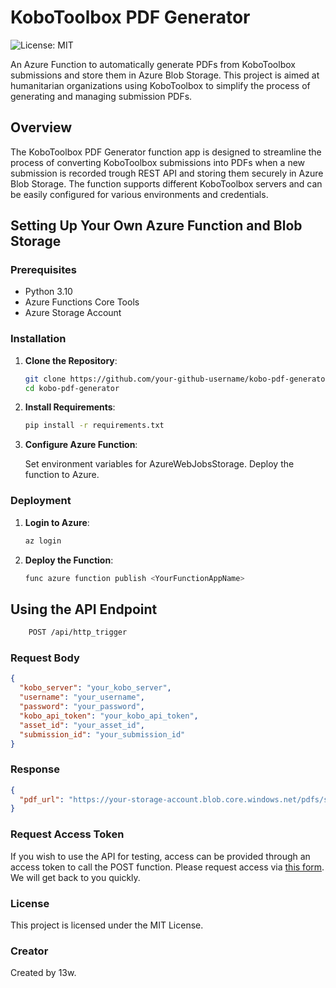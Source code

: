 # KoboToolbox PDF Generator

![License: MIT](https://img.shields.io/badge/License-MIT-yellow.svg)

An Azure Function to automatically generate PDFs from KoboToolbox submissions and store them in Azure Blob Storage. This project is aimed at humanitarian organizations using KoboToolbox to simplify the process of generating and managing submission PDFs.

## Overview

The KoboToolbox PDF Generator function app is designed to streamline the process of converting KoboToolbox submissions into PDFs when a new submission is recorded trough REST API and storing them securely in Azure Blob Storage. The function supports different KoboToolbox servers and can be easily configured for various environments and credentials.

## Setting Up Your Own Azure Function and Blob Storage

### Prerequisites

- Python 3.10
- Azure Functions Core Tools
- Azure Storage Account

### Installation

1. **Clone the Repository**:
    ```bash
    git clone https://github.com/your-github-username/kobo-pdf-generator.git
    cd kobo-pdf-generator
    ```

2. **Install Requirements**:
    ```bash
    pip install -r requirements.txt
    ```

3. **Configure Azure Function**:

    Set environment variables for AzureWebJobsStorage.
    Deploy the function to Azure.

### Deployment

1. **Login to Azure**:
    ```bash
    az login
    ```

2. **Deploy the Function**:
    ```bash
    func azure function publish <YourFunctionAppName>
    ```

## Using the API Endpoint
```bash
    POST /api/http_trigger
```

### Request Body

```json
{
  "kobo_server": "your_kobo_server",
  "username": "your_username",
  "password": "your_password",
  "kobo_api_token": "your_kobo_api_token",
  "asset_id": "your_asset_id",
  "submission_id": "your_submission_id"
}
```
### Response
```json
{
  "pdf_url": "https://your-storage-account.blob.core.windows.net/pdfs/submission_id.pdf"
}
```

### Request Access Token

If you wish to use the API for testing, access can be provided through an access token to call the POST function. Please request access via [this form](https://forms.gle/N3Z2yKSa5ERNzjHNA). We will get back to you quickly.

### License
This project is licensed under the MIT License.

### Creator
Created by 13w.